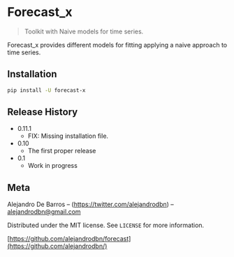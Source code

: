 # Forecast_x
> Toolkit with Naive models for time series.

Forecast_x provides different models for fitting applying a naive approach to time series.



## Installation

```sh
pip install -U forecast-x
```


## Release History

* 0.11.1
    * FIX: Missing installation file.
* 0.10
    * The first proper release
* 0.1
    * Work in progress

## Meta

Alejandro De Barros – (https://twitter.com/alejandrodbn) – alejandrodbn@gmail.com

Distributed under the MIT license. See ``LICENSE`` for more information.

[https://github.com/alejandrodbn/forecast](https://github.com/alejandrodbn/)

